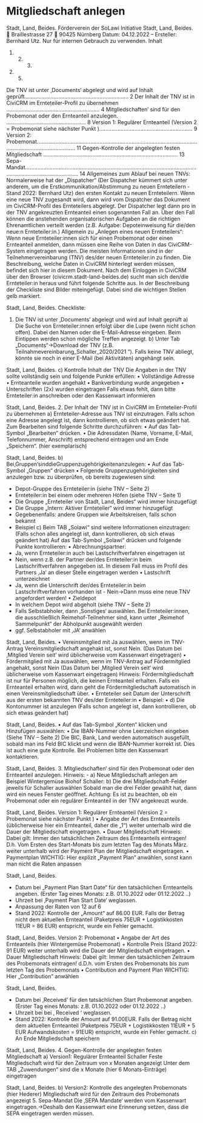 # Mitgliedschaft anlegen

Stadt, Land, Beides.
Förderverein der SoLawi Initiative Stadt, Land, Beides.  Braillestrasse 27  90425 Nürnberg
Datum: 04.12.2022 – Ersteller: Bernhard Utz. Nur für internen Gebrauch zu verwenden. Inhalt
1. 2. 3.
4. 5.
Die TNV ist unter ‚Documents‘ abgelegt und wird auf Inhalt geprüft.................................................................... 2 Der Inhalt der TNV ist in CiviCRM im Ernteteiler-Profil zu übernehmen ............................................................. 4 Mitgliedschaften‘ sind für den Probemonat oder den Ernteanteil anzulegen. .................................................... 8
Version 1: Regulärer Ernteanteil (Version 2 = Probemonat siehe nächster Punkt )............................................................. 9 Version 2: Probemonat...................................................................................................................................................... 11 Gegen-Kontrolle der angelegten festen Mitgliedschaft ........................................................................................ 13 Sepa-Mandat............................................................................................................................................................... 14
Allgemeines zum Ablauf bei neuen TNVs:
Normalerweise hat der „Dispatcher“ (Der Dispatcher kümmert sich unter anderem, um die Erstkommunikation/Abstimmung zu neuen Ernteteilern - Stand 2022: Bernhard Utz) den ersten Kontakt zu neuen Ernteteilern. Wenn eine neue TNV zugesandt wird, dann wird vom Dispatcher das Dokument im CiviCRM-Profil des Ernteteilers abgelegt. Der Dispatcher legt dann pro in der TNV angekreuzten Ernteanteil einen sogenannten Fall an. Über den Fall können die anstehenden organisatorischen Aufgaben an die richtigen Ehrenamtlichen verteilt werden (z.B. Aufgabe: Depoteinweisung für die/den neue:n Ernteteiler:in.)
Allgemein zu „Anlegen eines neuen Ernteteilers“:
Wenn neue Ernteteiler:innen sich für einen Probemonat oder einen Ernteanteil anmelden, dann müssen eine Reihe von Daten in das CiviCRM-System eingetragen werden. Die meisten Informationen sind in der Teilnehmervereinbarung (TNV) des/der neuen Ernteteiler:in zu finden.
Die Beschreibung, welche Daten in CiviCRM hinterlegt werden müssen, befindet sich hier in diesem Dokument.
Nach dem Einloggen in CiviCRM über den Browser (civicrm.stadt-land-beides.de) sucht man sich den/die Ernteteiler:in heraus und führt folgende Schritte aus.
In der Beschreibung der Checkliste sind Bilder miteingefügt. Dabei sind die wichtigen Stellen gelb markiert.

Stadt, Land, Beides. Checkliste:
1. Die TNV ist unter ‚Documents‘ abgelegt und wird auf Inhalt geprüft
a) Die Suche von Ernteteiler:innen erfolgt über die Lupe (wenn nicht schon offen). Dabei den Namen
oder die E-Mail-Adresse eingeben. Beim Eintippen werden schon mögliche Treffen angezeigt.
b) Unter Tab „Documents“→Download der TNV (z.B. Teilnahmevereinbarung_Schaller_2020/2021 “). Falls keine TNV abliegt, könnte sie noch in einer E-Mail (bei Aktivitäten) angehängt sein.
  
Stadt, Land, Beides. c) Kontrolle Inhalt der TNV
Die Angaben in der TNV sollte vollständig sein und folgende Punkte erfüllen:
• Vollständige Adresse
• Ernteanteile wurden angehakt
• Bankverbindung wurde angegeben
• Unterschriften (2x) wurden eingetragen
Falls etwas fehlt, dann bitte Ernteteiler:in anschreiben oder den Kassenwart informieren

Stadt, Land, Beides.
2. Der Inhalt der TNV ist in CiviCRM im Ernteteiler-Profil zu übernehmen
a) Ernteteiler-Adresse aus TNV ist einzutragen. Falls schon eine Adresse angelegt ist, dann kontrollieren, ob sich etwas geändert hat. Zum Bearbeiten sind folgende Schritte durchzuführen:
• Auf das Tab-Symbol „Bearbeiten“ drücken.
• Die Adressdaten (Name, Vorname, E-Mail, Telefonnummer, Anschrift) entsprechend eintragen und am Ende „Speichern“. (hier exemplarisch)
  
Stadt, Land, Beides.
b) Bei‚Gruppen‘sinddieGruppenzugehörigkeitenanzulegen:
• Auf das Tab-Symbol „Gruppen“ drücken
•
 Folgende Gruppenzugehörigkeiten sind anzulegen bzw. zu überprüfen, ob bereits zugewiesen sind:
- Depot-Gruppe des Ernteteiler:in (siehe TNV – Seite 2)
- Ernteteiler:in bei einem oder mehreren Höfen (siehe TNV – Seite 1)
- Die Gruppe „Ernteteiler von Stadt, Land, Beides“ wird immer hinzugefügt
- Die Gruppe „Intern: Aktiver Ernteteiler“ wird immer hinzugefügt
- Gegebenenfalls: andere Gruppen wie Arbeitskreisen, falls schon bekannt
- Beispiel
 c) Beim TAB „Solawi“ sind weitere Informationen einzutragen:
(Falls schon alles angelegt ist, dann kontrollieren, ob sich etwas geändert hat) Auf das Tab-Symbol „Solawi“ drücken und folgende Punkte kontrollieren:
• Abrechnungspartner:
- Ja, wenn Ernteteiler:in auch bei Lastschriftverfahren eingetragen ist
- Nein, wenn z.B. der Partner der/des Ernteteiler:in beim Lastschriftverfahren angegeben ist. In diesem Fall muss im Profil des Partners ‚Ja‘ an dieser Stelle eingetragen werden
• Lastschrift unterzeichnet
- Ja, wenn die Unterschrift der/des Ernteteiler:in beim Lastschriftverfahren vorhanden ist - Nein→Dann muss eine neue TNV angefordert werden!
• Zieldepot
- In welchem Depot wird abgeholt (siehe TNV – Seite 2)
- Falls Selbstabholer, dann ‚Sonstiges‘ auswählen. Bei Ernteteiler:innen, die ausschließlich Reimehof-Teilnehmer sind, kann unter „Reimehof Sammelpunkt“ der Abholpunkt ausgewählt werden
- ggf. Selbstabholer mit ‚JA‘ anwählen

Stadt, Land, Beides.
• Vereinsmitglied mit Ja auswählen, wenn im TNV-Antrag Vereinsmitgliedschaft angehakt ist, sonst Nein. (Das Datum bei ‚Mitglied Verein seit‘ wird üblicherweise vom Kassenwart eingetragen)
• Fördermitglied mit Ja auswählen, wenn im TNV-Antrag auf Fördermitglied angehakt, sonst Nein (Das Datum bei ‚Mitglied Verein seit‘ wird üblicherweise vom Kassenwart eingetragen) Hinweis: Fördermitgliedschaft ist nur für Personen möglich, die keinen Ernteanteil erhalten. Falls ein Ernteanteil erhalten wird, dann geht die Fördermitgliedschaft automatisch in einen Vereinsmitgliedschaft über.
• Ernteteiler seit
Datum der Unterschrift aus der ersten bekannten TNV des/der Ernteteiler:in
• Beispiel:
•
d) Die Kontonummer ist anzulegen
(Falls schon angelegt ist, dann kontrollieren, ob sich etwas geändert hat)
 
Stadt, Land, Beides.
• Auf das Tab-Symbol „Konten“ klicken und Hinzufügen auswählen:
• Die IBAN-Nummer ohne Leerzeichen eingeben (Siehe TNV – Seite 2)
Die BIC, Bank, Land werden automatisch ausgefüllt, sobald man ins Feld BIC klickt und wenn die IBAN-Nummer korrekt ist. Dies ist auch eine gute Kontrolle. Bei Problemen bitte den Kassenwart kontaktieren.
  
Stadt, Land, Beides.
3. Mitgliedschaften‘ sind für den Probemonat oder den Ernteanteil anzulegen. Hinweis: -
a) Neue Mitgliedschaft anlegen am Beispiel Wintergemüse Biohof Schaller:
b) Die drei Mitgliedschaft-Felder jeweils für Schaller auswählen
Sobald man die drei Felder gewählt hat, dann wird ein neues Fenster geöffnet.
Achtung: Es ist zu beachten, ob ein Probemonat oder ein regulärer Ernteanteil in der TNV angekreuzt wurde.
  
Stadt, Land, Beides.
Version 1: Regulärer Ernteanteil (Version 2 = Probemonat siehe nächster Punkt )
• Angabe der Art des Ernteanteils (üblicherweise hier ein Ernteanteil, daher die „1“)
 weiter unterhalb wird die Dauer der Mitgliedschaft eingetragen.
• Dauer Mitgliedschaft
Hinweis: Dabei gilt: Immer den tatsächlichen Zeitraum des Ernteanteils eintragen! D.h. Vom Ersten des Start-Monats bis zum letzten Tag des Monats März.
weiter unterhalb wird der Payment Plan der Mitgliedschaft eingetragen.
• Paymentplan
WICHTIG: Hier explizit „Payment Plan“ anwählen, sonst kann man nicht die Raten anpassen
 
Stadt, Land, Beides.
 - Datum bei „Payment Plan Start Date“ für den tatsächlichen Ernteanteils angeben. (Erster Tag eines Monats: z.B. 01.10.2022 oder 01.12.2022 ..)
- Uhrzeit bei ‚Payment Plan Start Date‘ weglassen.
- Anpassung der Raten von 12 auf 6
- Stand 2022: Kontrolle der „Amount“ auf 86.00 EUR. Falls der Betrag nicht dem aktuellen Ernteanteil (Paketpreis 75EUR + Logistikkosten 11EUR = 86 EUR) entspricht, wurde ein Fehler gemacht.

Stadt, Land, Beides. Version 2: Probemonat
• Angabe der Art des Ernteanteils (hier Wintergemüse Probemonat) + Kontrolle Preis (Stand 2022: 91 EUR)
weiter unterhalb wird die Dauer der Mitgliedschaft eingetragen.
• Dauer Mitgliedschaft
Hinweis: Dabei gilt: Immer den tatsächlichen Zeitraum des Probemonats eintragen! d.D.h. vom Ersten des Probemonats bis zum letzten Tag des Probemonats
• Contribution and Payment Plan WICHTIG: Hier „Contribution“ anwählen
  
Stadt, Land, Beides.
 - Datum bei ‚Received‘ für den tatsächlichen Start Probemonat angeben.
(Erster Tag eines Monats: z.B. 01.10.2022 oder 01.12.2022 ..)
- Uhrzeit bei bei ‚ Received ‘ weglassen.
- Stand 2022: Kontrolle der Amount auf 91.00EUR. Falls der Betrag nicht dem aktuellen Ernteanteil (Paketpreis 75EUR + Logistikkosten 11EUR + 5 EUR Aufwandskosten = 91EUR) entspricht, wurde ein Fehler gemacht.
c) An Ende Mitgliedschaft speichern
 
Stadt, Land, Beides.
4. Gegen-Kontrolle der angelegten festen Mitgliedschaft
a) Version1: Regulärer Ernteanteil Schaller
Feste Mitgliedschaft wird für den Zeitraum von x Monaten angezeigt
 Unter dem TAB „Zuwendungen“ sind die x Monate (hier 6 Monats-Einträge) eingetragen
 
Stadt, Land, Beides.
b) Version2: Kontrolle des angelegten Probemonats (hier Hederer)
Mitgliedschaft wird für den Zeitraum des Probemonats angezeigt
 5. Sepa-Mandat
Die ‚SEPA Mandate‘ werden vom Kassenwart eingetragen.→Deshalb den Kassenwart eine Erinnerung setzen, dass die SEPA eingetragen werden müssen.

